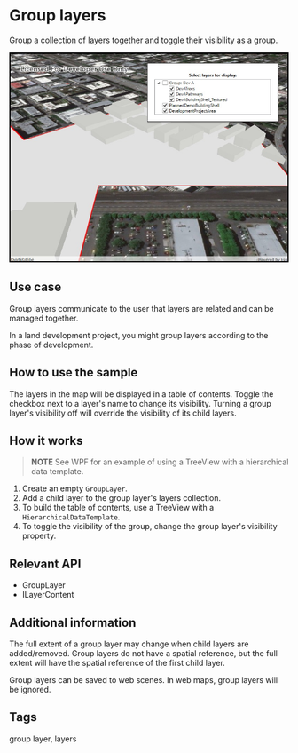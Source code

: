 # Group layers

Group a collection of layers together and toggle their visibility as a group.

![Image of group layers](GroupLayers.jpg)

## Use case  

Group layers communicate to the user that layers are related and can be managed together.

In a land development project, you might group layers according to the phase of development.

## How to use the sample

The layers in the map will be displayed in a table of contents. Toggle the checkbox next to a layer's name to change its visibility. Turning a group layer's visibility off will override the visibility of its child layers.

## How it works

> **NOTE** See WPF for an example of using a TreeView with a hierarchical data template.

1. Create an empty `GroupLayer`.
2. Add a child layer to the group layer's layers collection.
3. To build the table of contents, use a TreeView with a `HierarchicalDataTemplate`.
4. To toggle the visibility of the group, change the group layer's visibility property.

## Relevant API

* GroupLayer
* ILayerContent

## Additional information

The full extent of a group layer may change when child layers are added/removed. Group layers do not have a spatial reference, but the full extent will have the spatial reference of the first child layer.

Group layers can be saved to web scenes. In web maps, group layers will be ignored.

## Tags

group layer, layers